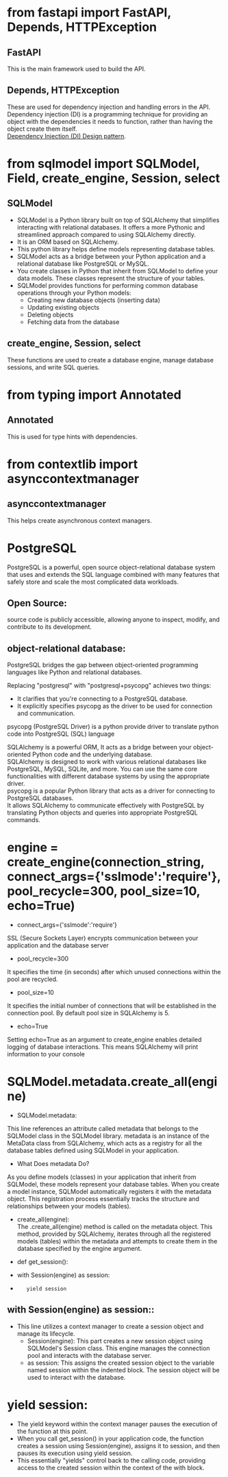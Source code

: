 # from fastapi import FastAPI, Depends, HTTPException
## FastAPI
This is the main framework used to build the API.  
## Depends, HTTPException
These are used for dependency injection and handling errors in the API.  
Dependency injection (DI) is a programming technique for providing an object with the dependencies it needs to function, rather than having the object create them itself.  
[Dependency Injection (DI) Design pattern](https://www.geeksforgeeks.org/dependency-injectiondi-design-pattern/).  

# from sqlmodel import SQLModel, Field, create_engine, Session, select  
## SQLModel  
* SQLModel is a Python library built on top of SQLAlchemy that simplifies interacting with relational databases. It offers a more Pythonic and streamlined approach compared to using SQLAlchemy directly.  
* It is an ORM based on SQLAlchemy.
* This python library helps define models representing database tables.  
* SQLModel acts as a bridge between your Python application and a relational database like PostgreSQL or MySQL.  
* You create classes in Python that inherit from SQLModel to define your data models. These classes represent the structure of your tables.  
* SQLModel provides functions for performing common database operations through your Python models:
    * Creating new database objects (inserting data)
    * Updating existing objects
    * Deleting objects
    * Fetching data from the database  
## create_engine, Session, select  
These functions are used to create a database engine, manage database sessions, and write SQL queries.  
# from typing import Annotated
## Annotated   
This is used for type hints with dependencies.  
# from contextlib import asynccontextmanager  
## asynccontextmanager  
This helps create asynchronous context managers.

# PostgreSQL
PostgreSQL is a powerful, open source object-relational database system that uses and extends the SQL language combined with many features that safely store and scale the most complicated data workloads.  
## Open Source:   
source code is publicly accessible, allowing anyone to inspect, modify, and contribute to its development.  
## object-relational database:   
PostgreSQL bridges the gap between object-oriented programming languages like Python and relational databases.  

Replacing "postgresql" with "postgresql+psycopg" achieves two things:  
* It clarifies that you're connecting to a PostgreSQL database.  
* It explicitly specifies psycopg as the driver to be used for connection and communication.    

psycopg (PostgreSQL Driver) is a python provide driver to translate python code into PostgreSQL (SQL) language 

SQLAlchemy is a powerful ORM,  It acts as a bridge between your object-oriented Python code and the underlying database.  
SQLAlchemy is designed to work with various relational databases like PostgreSQL, MySQL, SQLite, and more. You can use the same core functionalities with different database systems by using the appropriate driver.  
psycopg is a popular Python library that acts as a driver for connecting to PostgreSQL databases.  
It allows SQLAlchemy to communicate effectively with PostgreSQL by translating Python objects and queries into appropriate PostgreSQL commands.  

# engine = create_engine(connection_string, connect_args={'sslmode':'require'}, pool_recycle=300, pool_size=10, echo=True)

* connect_args={'sslmode':'require'}   

SSL (Secure Sockets Layer) encrypts communication between your application and the database server  

* pool_recycle=300  

It specifies the time (in seconds) after which unused connections within the pool are recycled.  

* pool_size=10  

It specifies the initial number of connections that will be established in the connection pool. By default pool size in SQLAlchemy is 5.  

* echo=True  

Setting echo=True as an argument to create_engine enables detailed logging of database interactions. This means SQLAlchemy will print information to your console

# SQLModel.metadata.create_all(engine)  

* SQLModel.metadata:  

This line references an attribute called metadata that belongs to the SQLModel class in the SQLModel library.
metadata is an instance of the MetaData class from SQLAlchemy, which acts as a registry for all the database tables defined using SQLModel in your application.  

* What Does metadata Do?

As you define models (classes) in your application that inherit from SQLModel, these models represent your database tables.
When you create a model instance, SQLModel automatically registers it with the metadata object. This registration process essentially tracks the structure and relationships between your models (tables).  

* create_all(engine):  
The .create_all(engine) method is called on the metadata object. This method, provided by SQLAlchemy, iterates through all the registered models (tables) within the metadata and attempts to create them in the database specified by the engine argument.  


* def get_session():  
*    with Session(engine) as session:   
*        yield session   

## with Session(engine) as session::

* This line utilizes a context manager to create a session object and manage its lifecycle.
    * Session(engine): This part creates a new session object using SQLModel's Session class. This engine manages the connection pool and interacts with the database server.  
    * as session: This assigns the created session object to the variable named session within the indented block. The session object will be used to interact with the database.  

# yield session:

* The yield keyword within the context manager pauses the execution of the function at this point.
* When you call get_session() in your application code, the function creates a session using Session(engine), assigns it to session, and then pauses its execution using yield session.
* This essentially "yields" control back to the calling code, providing access to the created session within the context of the with block.